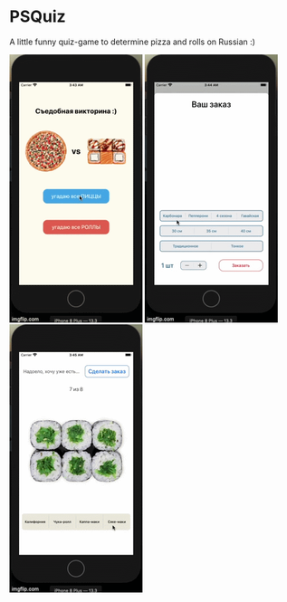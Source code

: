 # PSQuiz
A little funny quiz-game to determine pizza and rolls on Russian :)

![Gif #1](psQuiz_gif1.gif)    ![Gif #2](psQuiz_gif2.gif)    ![Gif #3](psQuiz_gif3.gif)

